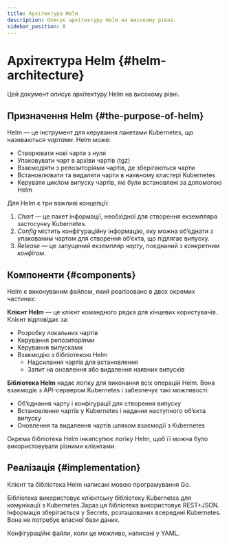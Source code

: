 ```yaml
---
title: Архітектура Helm
description: Описує архітектуру Helm на високому рівні.
sidebar_position: 8
---
```


# Архітектура Helm {#helm-architecture}

Цей документ описує архітектуру Helm на високому рівні.

## Призначення Helm {#the-purpose-of-helm}

Helm — це інструмент для керування пакетами Kubernetes, що називаються _чартами_. Helm може:

- Створювати нові чарти з нуля
- Упаковувати чарт в архіви чартів (tgz)
- Взаємодіяти з репозиторіями чартів, де зберігаються чарти
- Встановлювати та видаляти чарти в наявному кластері Kubernetes
- Керувати циклом випуску чартів, які були встановлені за допомогою Helm

Для Helm є три важливі концепції:

1. _Chart_ — це пакет інформації, необхідної для створення екземпляра застосунку Kubernetes.
2. _Config_ містить конфігураційну інформацію, яку можна обʼєднати з упакованим чартом для створення обʼєкта, що підлягає випуску.
3. _Release_ — це запущений екземпляр _чарту_, поєднаний з конкретним _конфігом_.

## Компоненти {#components}

Helm є виконуваним файлом, який реалізовано в двох окремих частинах:

**Клієнт Helm** — це клієнт командного рядка для кінцевих користувачів. Клієнт відповідає за:

- Розробку локальних чартів
- Керування репозиторіями
- Керування випусками
- Взаємодію з бібліотекою Helm
  - Надсилання чартів для встановлення
  - Запит на оновлення або видалення наявних випусків

**Бібліотека Helm** надає логіку для виконання всіх операцій Helm. Вона взаємодіє з API-сервером Kubernetes і забезпечує такі можливості:

- Обʼєднання чарту і конфігурації для створення випуску
- Встановлення чартів у Kubernetes і надання наступного обʼєкта випуску
- Оновлення та видалення чартів шляхом взаємодії з Kubernetes

Окрема бібліотека Helm інкапсулює логіку Helm, щоб її можна було використовувати різними клієнтами.

## Реалізація {#implementation}

Клієнт та бібліотека Helm написані мовою програмування Go.

Бібліотека використовує клієнтську бібліотеку Kubernetes для комунікації з Kubernetes.Зараз ця бібліотека використовує REST+JSON. Інформація зберігається у Secrets, розташованих всередині Kubernetes. Вона не потребує власної бази даних.

Конфігураційні файли, коли це можливо, написані у YAML.
